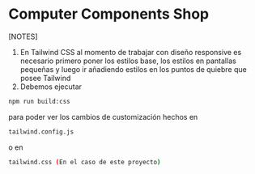 # Computer Components Shop

[NOTES]

1. En Tailwind CSS al momento de trabajar con diseño responsive es necesario primero poner los estilos base, los estilos en pantallas pequeñas y luego ir añadiendo estilos en los puntos de quiebre que posee Tailwind
2. Debemos ejecutar

```bash
npm run build:css
```

para poder ver los cambios de customización hechos en

```bash
tailwind.config.js
```

o en

```bash
tailwind.css (En el caso de este proyecto)
```
